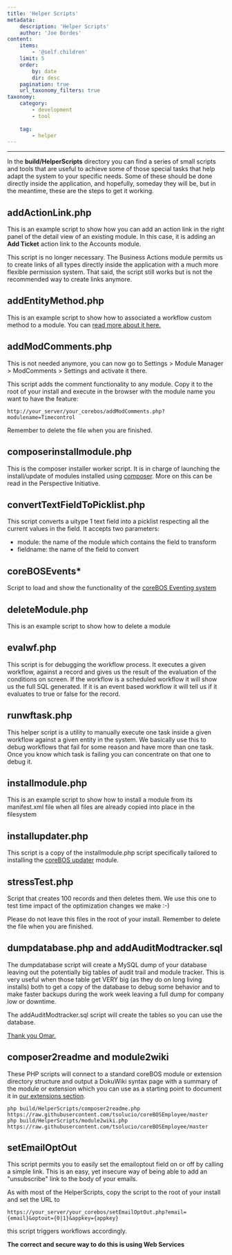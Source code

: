 ```yaml
---
title: 'Helper Scripts'
metadata:
    description: 'Helper Scripts'
    author: 'Joe Bordes'
content:
    items:
        - '@self.children'
    limit: 5
    order:
        by: date
        dir: desc
    pagination: true
    url_taxonomy_filters: true
taxonomy:
    category:
        - development
        - tool
        
    tag:
        - helper
---
```

---

In the **build/HelperScripts** directory you can find a series of small
scripts and tools that are useful to achieve some of those special tasks
that help adapt the system to your specific needs. Some of these should
be done directly inside the application, and hopefully, someday they
will be, but in the meantime, these are the steps to get it working.

addActionLink.php
-----------------

This is an example script to show how you can add an action link in the
right panel of the detail view of an existing module. In this case, it
is adding an **Add Ticket** action link to the Accounts module.

<div class="notices blue"> This script is no longer necessary.
The Business Actions module permits us to create links of all types
directly inside the application with a much more flexible permission
system. That said, the script still works but is not the recommended way
to create links anymore. </div>

addEntityMethod.php
-------------------

This is an example script to show how to associated a workflow custom
method to a module. You can [read more about it here.](http://localhost/coreBOSDocumentation/developer-guide/development%20framework/develtutorials/addworkflowfunction)

addModComments.php
------------------

<div class="notices blue">This is not needed anymore, you can
now go to Settings > Module Manager > ModComments > Settings
and activate it there.</div>

This script adds the comment functionality to any module. Copy it to the
root of your install and execute in the browser with the module name you
want to have the feature:

```
http://your_server/your_corebos/addModComments.php?modulename=Timecontrol
```

<div class="notices red">
Remember to delete the file when you are finished. </div>

composerinstallmodule.php
-------------------------

This is the composer installer worker script. It is in charge of
launching the install/update of modules installed using
[composer](https://getcomposer.org/). More on this can be read in the
Perspective Initiative.

convertTextFieldToPicklist.php
------------------------------

This script converts a uitype 1 text field into a picklist respecting
all the current values in the field. It accepts two parameters:

-   module: the name of the module which contains the field to transform
-   fieldname: the name of the field to convert

coreBOSEvents*
---------------

Script to load and show the functionality of the [coreBOS Eventing system](http://localhost/coreBOSDocumentation/developer-guide/development%20framework/develtutorials/corebos_hooks)

deleteModule.php
----------------

This is an example script to show how to delete a module

evalwf.php
----------

This script is for debugging the workflow process. It executes a given
workflow, against a record and gives us the result of the evaluation of
the conditions on screen. If the workflow is a scheduled workflow it
will show us the full SQL generated. If it is an event based workflow it
will tell us if it evaluates to true or false for the record.

runwftask.php
-------------

This helper script is a utility to manually execute one task inside a
given workflow against a given entity in the system. We basically use
this to debug workflows that fail for some reason and have more than one
task. Once you know which task is failing you can concentrate on that
one to debug it.

installmodule.php
-----------------

This is an example script to show how to install a module from its
manifest.xml file when all files are already copied into place in the
filesystem

installupdater.php
------------------

This script is a copy of the installmodule.php script specifically
tailored to installing the [coreBOS updater](http://localhost/coreBOSDocumentation/developer-guide/development%20framework/develtutorials/corebosupdater)
module.

stressTest.php
--------------

Script that creates 100 records and then deletes them. We use this one
to test time impact of the optimization changes we make :-)

<div class="notices red">
Please do not leave this files in the
root of your install. Remember to delete the file when you are
finished.</div>

dumpdatabase.php and addAuditModtracker.sql
-------------------------------------------

The dumpdatabase script will create a MySQL dump of your database
leaving out the potentially big tables of audit trail and module
tracker. This is very useful when those table get VERY big (as they do
on long living installs) both to get a copy of the database to debug
some behavior and to make faster backups during the work week leaving a
full dump for company low or downtime.

The addAuditModtracker.sql script will create the tables so you can use
the database.

<div class="notices blue"> 
<a href="https://github.com/omarllorens">Thank you Omar.</a>
</div>

composer2readme and module2wiki
-------------------------------

These PHP scripts will connect to a standard coreBOS module or extension
directory structure and output a DokuWiki syntax page with a summary of
the module or extension which you can use as a starting point to
document it in [our extensions section](http://localhost/coreBOSDocumentation/others/extensions).

    php build/HelperScripts/composer2readme.php https://raw.githubusercontent.com/tsolucio/coreBOSEmployee/master
    php build/HelperScripts/module2wiki.php https://raw.githubusercontent.com/tsolucio/coreBOSEmployee/master

setEmailOptOut
--------------

This script permits you to easily set the emailoptout field on or off by
calling a simple link. This is an easy, yet insecure way of being able
to add an "unsubscribe" link to the body of your emails.

As with most of the HelperScripts, copy the script to the root of your
install and set the URL to

    https://your_server/your_corebos/setEmailOptOut.php?email={email}&optout={0|1}&appkey={appkey}

this script triggers workflows accordingly.

**The correct and secure way to do this is using Web Services**
